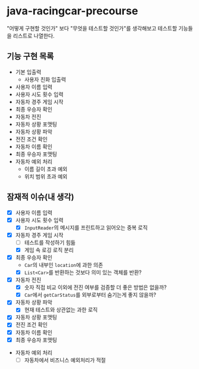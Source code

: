 # java-racingcar-precourse

"어떻게 구현할 것인가" 보다 "무엇을 테스트할 것인가"를 생각해보고 테스트할 기능들을 리스트로 나열한다.

## 기능 구현 목록
- 기본 입출력
  - 사용자 친화 입출력
- 사용자 이름 입력
- 사용자 시도 횟수 입력
- 자동차 경주 게임 시작
- 최종 우승자 확인
- 자동차 전진
- 자동차 상황 포맷팅
- 자동차 상황 파악
- 전진 조건 확인
- 자동차 이름 확인
- 최종 우승자 포맷팅
- 자동차 예외 처리
  - 이름 길이 초과 예외
  - 위치 범위 초과 예외


## 잠재적 이슈(내 생각)
- [x] 사용자 이름 입력
- [x] 사용자 시도 횟수 입력
  - [x] `InputReader`의 메시지를 프린트하고 읽어오는 중복 로직
- [x] 자동차 경주 게임 시작
  - [ ] 테스트를 작성하기 힘듦
  - [x] 게임 속 로깅 로직 분리
- [x] 최종 우승자 확인
  - `Car`의 내부인 `location`에 과한 의존
  - [x] `List<Car>`를 반환하는 것보다 의미 있는 객체를 반환?
- [x] 자동차 전진
  - [x] 숫자 직접 비교 이외에 전진 여부를 검증할 더 좋은 방법은 없을까?
  - [x] `Car`에서 `getCarStatus`를 외부로부터 숨기는게 좋지 않을까?
- [x] 자동차 상황 파악
  - [x] 현재 테스트와 상관없는 과한 로직 
- [x] 자동차 상황 포맷팅
- [x] 전진 조건 확인
- [x] 자동차 이름 확인
- [x] 최종 우승자 포맷팅
- 자동차 예외 처리
  - [ ] 자동차에서 비즈니스 예외처리가 적절